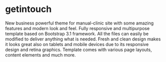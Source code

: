 # getintouch

New business powerful theme for manual-clinic site with some amazing features and modern look and feel.
Fully responsive and multipurpose template based on Bootstrap 3.1 framework. All the files can easily be modified to deliver anything what is needed. Fresh and clean design makes it looks great also on tablets and mobile devices due to its responsive design and retina graphics. Template comes with various page layouts, content elements and much more.